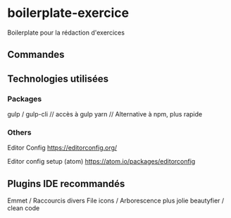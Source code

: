 # boilerplate-exercice
Boilerplate pour la rédaction d'exercices

## Commandes



## Technologies utilisées
### Packages
gulp / gulp-cli // accès à gulp
yarn // Alternative à npm, plus rapide


### Others
Editor Config
https://editorconfig.org/

Editor config setup (atom)
https://atom.io/packages/editorconfig



## Plugins IDE recommandés
Emmet / Raccourcis divers
File icons / Arborescence plus jolie
beautyfier / clean code
